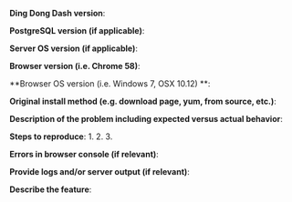 <!--
GitHub is reserved for bug reports and feature requests. Please send general questions to
service@dingdongdash.net. If you are in fact posting a bug report or
a feature request, please include one and only one of the below blocks
in your new issue.
-->

<!--
If you are filing a bug report, please remove the below feature
request block and provide responses for all of the below items.
-->

**Ding Dong Dash version**:

**PostgreSQL version (if applicable)**:

**Server OS version (if applicable)**:

**Browser version (i.e. Chrome 58)**:

**Browser OS version (i.e. Windows 7, OSX 10.12) **:

**Original install method (e.g. download page, yum, from source, etc.)**:

**Description of the problem including expected versus actual behavior**:

**Steps to reproduce**:
 1.
 2.
 3.

**Errors in browser console (if relevant)**:

**Provide logs and/or server output (if relevant)**:

<!--
If you are filing a feature request, please remove the above bug
report block and provide responses for all of the below items.
-->

**Describe the feature**: